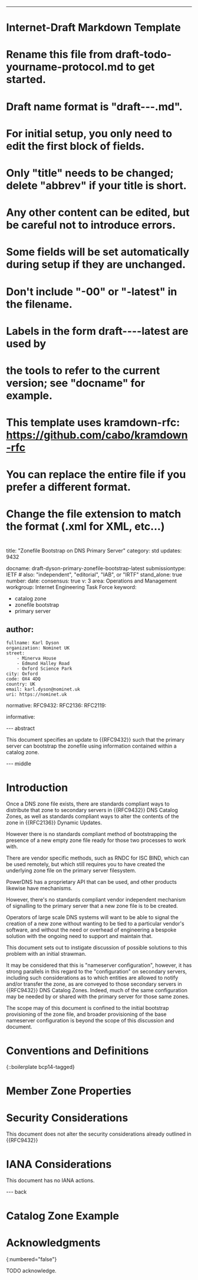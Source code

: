 ---
###
# Internet-Draft Markdown Template
#
# Rename this file from draft-todo-yourname-protocol.md to get started.
# Draft name format is "draft-<yourname>-<workgroup>-<name>.md".
#
# For initial setup, you only need to edit the first block of fields.
# Only "title" needs to be changed; delete "abbrev" if your title is short.
# Any other content can be edited, but be careful not to introduce errors.
# Some fields will be set automatically during setup if they are unchanged.
#
# Don't include "-00" or "-latest" in the filename.
# Labels in the form draft-<yourname>-<workgroup>-<name>-latest are used by
# the tools to refer to the current version; see "docname" for example.
#
# This template uses kramdown-rfc: https://github.com/cabo/kramdown-rfc
# You can replace the entire file if you prefer a different format.
# Change the file extension to match the format (.xml for XML, etc...)
#
###
title: "Zonefile Bootstrap on DNS Primary Server"
category: std
updates: 9432

docname: draft-dyson-primary-zonefile-bootstrap-latest
submissiontype: IETF  # also: "independent", "editorial", "IAB", or "IRTF"
stand_alone: true
number:
date:
consensus: true
v: 3
area: Operations and Management
workgroup: Internet Engineering Task Force
keyword:
 - catalog zone
 - zonefile bootstrap
 - primary server

author:
 -
    fullname: Karl Dyson
    organization: Nominet UK
    street:
        - Minerva House
        - Edmund Halley Road
        - Oxford Science Park
    city: Oxford
    code: OX4 4DQ
    country: UK
    email: karl.dyson@nominet.uk
    uri: https://nominet.uk

normative:
  RFC9432:
  RFC2136:
  RFC2119:

informative:

--- abstract

This document specifies an update to {{RFC9432}} such that the primary server can bootstrap the zonefile using information contained within a catalog zone.


--- middle

# Introduction

Once a DNS zone file exists, there are standards compliant ways to distribute that zone to secondary servers in {{RFC9432}} DNS Catalog Zones, as well as standards compliant ways to alter the contents of the zone in {{RFC2136}} Dynamic Updates.

However there is no standards compliant method of bootstrapping the presence of a new empty zone file ready for those two processes to work with.

There are vendor specific methods, such as RNDC for ISC BIND, which can be used remotely, but which still requires you to have created the underlying zone file on the primary server filesystem.

PowerDNS has a proprietary API that can be used, and other products likewise have mechanisms.

However, there's no standards compliant vendor independent mechanism of signalling to the primary server that a new zone file is to be created.

Operators of large scale DNS systems will want to be able to signal the creation of a new zone without wanting to be tied to a particular vendor's software, and without the need or overhead of engineering a bespoke solution with the ongoing need to support and maintain that.

This document sets out to instigate discussion of possible solutions to this problem with an initial strawman.

It may be considered that this is "nameserver configuration", however, it has strong parallels in this regard to the "configuration" on secondary servers, including such considerations as to which entities are allowed to notify and/or transfer the zone, as are conveyed to those secondary servers in {{RFC9432}} DNS Catalog Zones. Indeed, much of the same configuration may be needed by or shared with the primary server for those same zones.

The scope may of this document is confined to the initial bootstrap provisioning of the zone file, and broader provisioning of the base nameserver configuration is beyond the scope of this discussion and document.


# Conventions and Definitions

{::boilerplate bcp14-tagged}

# Member Zone Properties

# Security Considerations

This document does not alter the security considerations already outlined in {{RFC9432}}


# IANA Considerations

This document has no IANA actions.


--- back

# Catalog Zone Example

# Acknowledgments
{:numbered="false"}

TODO acknowledge.
